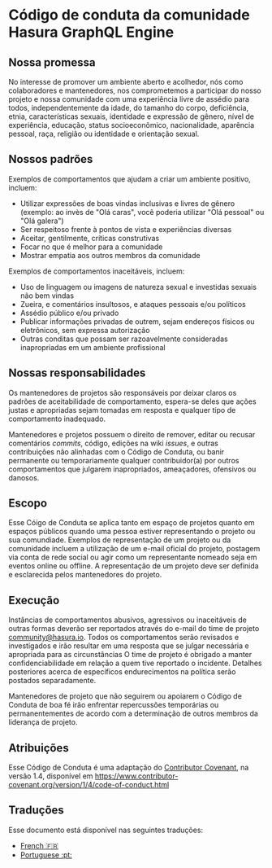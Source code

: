 # Código de conduta da comunidade Hasura GraphQL Engine

## Nossa promessa

No interesse de promover um ambiente aberto e acolhedor, nós como
colaboradores e mantenedores, nos comprometemos a participar do nosso projeto e
nossa comunidade com uma experiência livre de assédio para todos, independentemente da idade, do tamanho do corpo, 
deficiência, etnia, características sexuais, identidade e expressão de gênero,
nível de experiência, educação, status socioeconômico, nacionalidade, aparência pessoal, 
raça, religião ou identidade e orientação sexual.

## Nossos padrões

Exemplos de comportamentos que ajudam a criar um ambiente positivo, incluem:

* Utilizar expressões de boas vindas inclusivas e livres de gênero (exemplo: ao invès de "Olá caras", 
  você poderia utilizar "Olá pessoal" ou "Olá galera")
* Ser respeitoso frente à pontos de vista e experiências diversas
* Aceitar, gentilmente, críticas construtivas
* Focar no que é melhor para a comunidade
* Mostrar empatia aos outros membros da comunidade

Exemplos de comportamentos inaceitáveis, incluem:

* Uso de linguagem ou imagens de natureza sexual e investidas sexuais não bem vindas
* Zueira, e comentários insultosos, e ataques pessoais e/ou políticos
* Assédio público e/ou privado
* Publicar informações privadas de outrem, sejam endereços físicos ou eletrônicos, sem expressa autorização
* Outras conditas que possam ser razoavelmente consideradas inapropriadas em um ambiente profissional

## Nossas responsabilidades

Os mantenedores de projetos são responsáveis por deixar claros os padrões de aceitabilidade de comportamento,
espera-se deles que ações justas e apropriadas sejam tomadas em resposta e qualquer tipo de comportamento inadequado.

Mantenedores e projetos possuem o direito de remover, editar ou recusar comentários _commits_, código, edições na wiki
_issues_, e outras contribuições não alinhadas com o Código de Conduta, ou banir permanente ou temporariamente qualquer
contribuidor(a) por outros comportamentos que julgarem inapropriados, ameaçadores, ofensivos ou danosos.

## Escopo

Esse Cóigo de Conduta se aplica tanto em espaço de projetos quanto em espaços públicos
quando uma pessoa estiver representando o projeto ou sua comundiade. Exemplos de representação de um projeto ou
da comunidade incluem a utilização de um e-mail oficial do projeto, postagem via conta de rede social ou agir como
um representante nomeado seja em eventos online ou offline. A representação de um projeto deve ser definida e esclarecida
pelos mantenedores do projeto.

## Execução

Instâncias de comportamentos abusivos, agressivos ou inaceitáveis de outras formas deverão ser reportados
através do e-mail do time de projeto community@hasura.io. Todos os comportamentos serão revisados e investigados e irão
resultar em uma resposta que se julgar necessária e apropriada para as circunstâncias
O time de projeto é obrigado a manter confidenciabilidade em relação a quem tive reportado o incidente.
Detalhes posteriores acerca de específicos endurecimentos na política serão postados separadamente.

Mantenedores de projeto que não seguirem ou apoiarem o Código de Conduta de boa fé irão enfrentar repercussões temporárias ou
permanentementes de acordo com a determinação de outros membros da liderança de projeto.

## Atribuições

Esse Código de Conduta é uma adaptação do [Contributor Covenant][homepage], na versão 1.4,
disponível em https://www.contributor-covenant.org/version/1/4/code-of-conduct.html

[homepage]: https://www.contributor-covenant.org

## Traduções

Esse documento está disponível nas seguintes traduções:

- [French :fr:](translations/code-of-conduct.french.md)
- [Portuguese :pt:](translations/code-of-conduct.portuguese.md)
